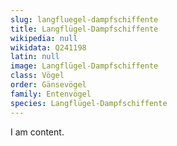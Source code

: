 ```yaml
---
slug: langfluegel-dampfschiffente
title: Langflügel-Dampfschiffente
wikipedia: null
wikidata: Q241198
latin: null
image: Langflügel-Dampfschiffente
class: Vögel
order: Gänsevögel
family: Entenvögel
species: Langflügel-Dampfschiffente
---
```


I am content.
